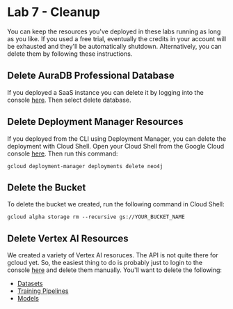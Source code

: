 # Lab 7 - Cleanup
You can keep the resources you've deployed in these labs running as long as you like.  If you used a free trial, eventually the credits in your account will be exhausted and they'll be automatically shutdown.  Alternatively, you can delete them by following these instructions.

## Delete AuraDB Professional Database
If you deployed a SaaS instance you can delete it by logging into the console [here](https://console.neo4j.io/).  Then select delete database.

## Delete Deployment Manager Resources
If you deployed from the CLI using Deployment Manager, you can delete the deployment with Cloud Shell.  Open your Cloud Shell from the Google Cloud console [here](https://console.cloud.google.com/).  Then run this command:

    gcloud deployment-manager deployments delete neo4j

## Delete the Bucket
To delete the bucket we created, run the following command in Cloud Shell:

    gcloud alpha storage rm --recursive gs://YOUR_BUCKET_NAME

## Delete Vertex AI Resources
We created a variety of Vertex AI resoruces.  The API is not quite there for gcloud yet.  So, the easiest thing to do is probably just to login to the console [here](https://console.cloud.google.com/vertex-ai) and delete them manually.  You'll want to delete the following:

* [Datasets](https://console.cloud.google.com/vertex-ai/datasets)
* [Training Pipelines](https://console.cloud.google.com/vertex-ai/training/training-pipelines)
* [Models](https://console.cloud.google.com/vertex-ai/models)
